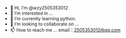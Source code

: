 - 👋 Hi, I’m @wzy2505353012
- 👀 I’m interested in ...
- 🌱 I’m currently learning python. 
- 💞️ I’m looking to collaborate on ...
- 📫 How to reach me ...
        email：2505353012@qq.com
        
<!---
wzy2505353012/wzy2505353012 is a ✨ special ✨ repository because its `README.md` (this file) appears on your GitHub profile.
You can click the Preview link to take a look at your changes.
--->
